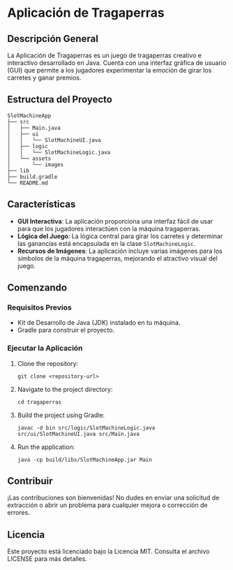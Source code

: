 # Aplicación de Tragaperras

## Descripción General
La Aplicación de Tragaperras es un juego de tragaperras creativo e interactivo desarrollado en Java. Cuenta con una interfaz gráfica de usuario (GUI) que permite a los jugadores experimentar la emoción de girar los carretes y ganar premios.

## Estructura del Proyecto
```
SlotMachineApp
├── src
│   ├── Main.java
│   ├── ui
│   │   └── SlotMachineUI.java
│   ├── logic
│   │   └── SlotMachineLogic.java
│   └── assets
│       └── images
├── lib
├── build.gradle
└── README.md
```

## Características
- **GUI Interactiva**: La aplicación proporciona una interfaz fácil de usar para que los jugadores interactúen con la máquina tragaperras.
- **Lógica del Juego**: La lógica central para girar los carretes y determinar las ganancias está encapsulada en la clase `SlotMachineLogic`.
- **Recursos de Imágenes**: La aplicación incluye varias imágenes para los símbolos de la máquina tragaperras, mejorando el atractivo visual del juego.

## Comenzando

### Requisitos Previos
- Kit de Desarrollo de Java (JDK) instalado en tu máquina.
- Gradle para construir el proyecto.

### Ejecutar la Aplicación
1. Clone the repository:
   ```
   git clone <repository-url>
   ```
2. Navigate to the project directory:
   ```
   cd tragaperras
   ```
3. Build the project using Gradle:
   ```
   javac -d bin src/logic/SlotMachineLogic.java src/ui/SlotMachineUI.java src/Main.java
   ```
4. Run the application:
   ```
   java -cp build/libs/SlotMachineApp.jar Main
   ```

## Contribuir
¡Las contribuciones son bienvenidas! No dudes en enviar una solicitud de extracción o abrir un problema para cualquier mejora o corrección de errores.

## Licencia
Este proyecto está licenciado bajo la Licencia MIT. Consulta el archivo LICENSE para más detalles.
